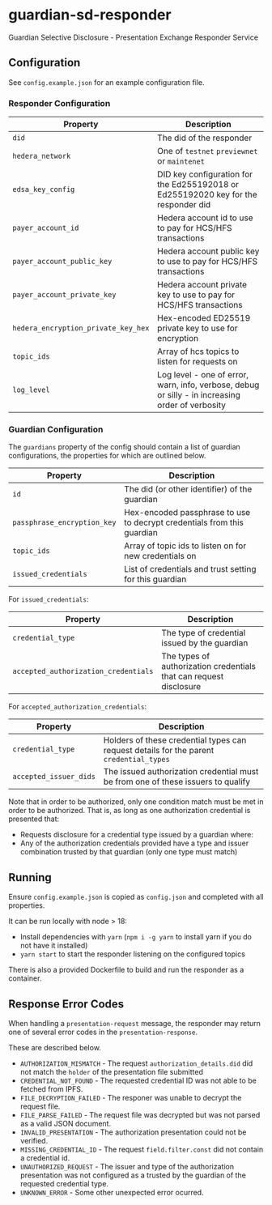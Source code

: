 # guardian-sd-responder

Guardian Selective Disclosure - Presentation Exchange Responder Service

## Configuration

See `config.example.json` for an example configuration file.

### Responder Configuration

| Property                            | Description                                                                                      |
| ----------------------------------- | ------------------------------------------------------------------------------------------------ |
| `did`                               | The did of the responder                                                                         |
| `hedera_network`                    | One of `testnet` `previewnet` or `maintenet`                                                     |
| `edsa_key_config`                   | DID key configuration for the Ed255192018 or Ed255192020 key for the responder did               |
| `payer_account_id`                  | Hedera account id to use to pay for HCS/HFS transactions                                         |
| `payer_account_public_key`          | Hedera account public key to use to pay for HCS/HFS transactions                                 |
| `payer_account_private_key`         | Hedera account private key to use to pay for HCS/HFS transactions                                |
| `hedera_encryption_private_key_hex` | Hex-encoded ED25519 private key to use for encryption                                            |
| `topic_ids`                         | Array of hcs topics to listen for requests on                                                    |
| `log_level`                         | Log level - one of error, warn, info, verbose, debug or silly - in increasing order of verbosity |

### Guardian Configuration

The `guardians` property of the config should contain a list of guardian configurations, the properties for which are outlined below.

| Property                    | Description                                                             |
| --------------------------- | ----------------------------------------------------------------------- |
| `id`                        | The did (or other identifier) of the guardian                           |
| `passphrase_encryption_key` | Hex-encoded passphrase to use to decrypt credentials from this guardian |
| `topic_ids`                 | Array of topic ids to listen on for new credentials on                  |
| `issued_credentials`        | List of credentials and trust setting for this guardian                 |

For `issued_credentials`:

| Property                             | Description                                                        |
| ------------------------------------ | ------------------------------------------------------------------ |
| `credential_type`                    | The type of credential issued by the guardian                      |
| `accepted_authorization_credentials` | The types of authorization credentials that can request disclosure |

For `accepted_authorization_credentials`:

| Property               | Description                                                                             |
| ---------------------- | --------------------------------------------------------------------------------------- |
| `credential_type`      | Holders of these credential types can request details for the parent `credential_types` |
| `accepted_issuer_dids` | The issued authorization credential must be from one of these issuers to qualify        |

Note that in order to be authorized, only one condition match must be met in order to be authorized. That is, as long as one authorization credential is presented that:

- Requests disclosure for a credential type issued by a guardian where:
- Any of the authorization credentials provided have a type and issuer combination trusted by that guardian (only one type must match)

## Running

Ensure `config.example.json` is copied as `config.json` and completed with all properties.

It can be run locally with node > 18:

- Install dependencies with `yarn` (`npm i -g yarn` to install yarn if you do not have it installed)
- `yarn start` to start the responder listening on the configured topics

There is also a provided Dockerfile to build and run the responder as a container.

## Response Error Codes

When handling a `presentation-request` message, the responder may return one of several error codes in the `presentation-response`.

These are described below.

- `AUTHORIZATION_MISMATCH` - The request `authorization_details.did` did not match the `holder` of the presentation file submitted
- `CREDENTIAL_NOT_FOUND` - The requested credential ID was not able to be fetched from IPFS.
- `FILE_DECRYPTION_FAILED` - The responer was unable to decrypt the request file.
- `FILE_PARSE_FAILED` - The request file was decrypted but was not parsed as a valid JSON document.
- `INVALID_PRESENTATION` - The authorization presentation could not be verified.
- `MISSING_CREDENTIAL_ID` - The request `field.filter.const` did not contain a credential id.
- `UNAUTHORIZED_REQUEST` - The issuer and type of the authorization presentation was not configured as a trusted by the guardian of the requested credential type.
- `UNKNOWN_ERROR` - Some other unexpected error ocurred.
